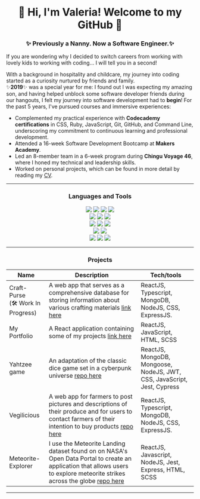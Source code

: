 <h1 align="center"> 👋 Hi, I'm Valeria! Welcome to my GitHub 🌻</h1> 

<h3 align="center">✨ Previously a Nanny. Now a Software Engineer.✨  </h3>

If you are wondering why I decided to switch careers from working with lovely kids to working with coding... I will tell you in a second!

With a background in hospitality and childcare, my journey into coding started as a curiosity nurtured by friends and family.
</br>✨**2019**✨ was a special year for me: I found out I was expecting my amazing son, and having helped unblock some software developer friends during our hangouts, I felt my journey into software development had to **begin**!
For the past 5 years, I've pursued courses and immersive experiences:
 - Complemented my practical experience with **Codecademy certifications** in CSS, Ruby, JavaScript, Git, GitHub, and Command Line, underscoring my commitment to continuous learning and professional development.
- Attended a 16-week Software Development Bootcamp at **Makers Academy**.
- Led an 8-member team in a 6-week program during **Chingu Voyage 46**, where I honed my technical and leadership skills.
- Worked on personal projects, which can be found in more detail by reading my [CV](https://github.com/ValeSer/CV).
-------

<h3 align="center">Languages and Tools</h3>
<p>
<div align="center">
  <img src="https://img.shields.io/badge/-React-58D2F0?style=for-the-badge&logo=react&logoColor=58D2F0&labelColor=282828"> 
  <img src="https://img.shields.io/badge/typescript-%23007ACC.svg?style=for-the-badge&logo=typescript&logoColor=white">
  <img src="https://img.shields.io/badge/-Javascript-f7e968?style=for-the-badge&logo=javascript&logoColor=f7e968&labelColor=282828">
  <img src="https://img.shields.io/badge/-Ruby-FF6A55?style=for-the-badge&logo=ruby&logoColor=FF6A55&labelColor=282828"><br> 
 
  <img src="https://img.shields.io/badge/-HTML-FF5733?style=for-the-badge&logo=html5&logoColor=FF5733&labelColor=282828">
  <img src="https://img.shields.io/badge/-CSS-559DFF?style=for-the-badge&logo=css3&logoColor=559DFF&labelColor=282828">
  <img src="https://img.shields.io/badge/bootstrap-%23563D7C.svg?style=for-the-badge&logo=bootstrap&logoColor=white"/><br>  
    
  <img src="https://img.shields.io/badge/EXPRESS-orange?style=for-the-badge&logoColor=white&logo=express"> 
  <img src="https://img.shields.io/badge/-Node.js-80D857?style=for-the-badge&logo=node.js&logoColor=80D857&labelColor=282828">
  <img src="https://img.shields.io/badge/Python-3776AB?style=for-the-badge&logo=python&logoColor=white"><br>  
  
  <img src="https://img.shields.io/badge/-MongoDB-51A940?style=for-the-badge&logo=mongodb&logoColor=51A940&labelColor=282828">
  <img src="https://img.shields.io/badge/-PostgreSQL-3b3938?style=for-the-badge&logo=postgresql&logoColor=faf2ed&labelColor=282828"><br>  
  
  <img src="https://img.shields.io/badge/-Cypress-3b3938?style=for-the-badge&logo=cypress&logoColor=faf2ed&labelColor=282828">
  <img src="https://img.shields.io/badge/-Jest-B84D6F?style=for-the-badge&logo=jest&logoColor=B84D6F&labelColor=282828">
  <img src="https://img.shields.io/badge/-RSpec-F05892?style=for-the-badge&logo=ruby&logoColor=F05892&labelColor=282828">
</p>

---

<h3 align="center">Projects</h3>

| Name                         | Description | Tech/tools |
| ---------------------------- | ------------ | ------------------------------------- |
| Craft-Purse <br> (🛠️ Work In Progress)| A web app that serves as a comprehensive database for storing information about various crafting materials [link here](https://craft-purse-ts-app.vercel.app/)  | ReactJS, Typescript, MongoDB, NodeJS, CSS, ExpressJS. |
| My Portfolio | A React application containing some of my projects [link here](https://valeria-serci-portfolio.netlify.app)  | ReactJS, JavaScript, HTML, SCSS |
| Yahtzee game | An adaptation of the classic dice game set in a cyberpunk universe [repo here](https://github.com/ValeSer/yahtzee) | ReactJS, MongoDB, Mongoose, NodeJS, JWT, CSS, JavaScript, Jest, Cypress
| Vegilicious |A web app for farmers to post pictures and descriptions of their produce and for users to contact farmers of their intention to buy products [repo here](https://github.com/chingu-voyages/v46-tier3-team-33)  | ReactJS, Typescript, MongoDB, NodeJS, CSS, ExpressJS. |
| Meteorite-Explorer| I use the Meteorite Landing dataset found on on NASA's Open Data Portal to create an application that allows users to explore meteorite strikes across the globe [repo here](https://github.com/ValeSer/Meteorite-Explorer)| ReactJS, Javascript, NodeJS, Jest, Express, HTML, SCSS |

---

<!--
Here are some ideas to get you started:

- 🔭 I’m currently working on ...
- 🌱 I’m currently learning ...
- 👯 I’m looking to collaborate on ...
- 🤔 I’m looking for help with ...
- 💬 Ask me about ...
- 📫 How to reach me: ...
- 😄 Pronouns: ...
- ⚡ Fun fact: ...
-->
